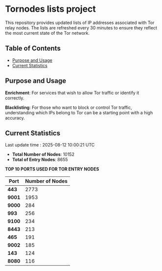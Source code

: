 # Tornodes lists project

This repository provides updated lists of IP addresses associated with Tor relay nodes. The lists are refreshed every 30 minutes to ensure they reflect the most current state of the Tor network.

## Table of Contents

- [Purpose and Usage](#purpose-and-usage)
- [Current Statistics](#current-statistics)


## Purpose and Usage

**Enrichment**: For services that wish to allow Tor traffic or identify it correctly.

**Blacklisting**: For those who want to block or control Tor traffic, understanding which IPs belong to Tor can be a starting point with a high accuracy.

## Current Statistics

Last update time : 2025-08-12 10:00:21 UTC

- **Total Number of Nodes**: 10152
- **Total of Entry Nodes**: 8655

**TOP 10 PORTS USED FOR TOR ENTRY NODES**

| **Port** | **Number of Nodes** |
|------|-----------------|
| **443**   | 2773  |
| **9001**   | 1953  |
| **9000**   | 284  |
| **993**   | 256  |
| **9100**   | 234  |
| **8443**   | 213  |
| **465**   | 191  |
| **9002**   | 185  |
| **143**   | 124  |
| **8080**   | 116  |

